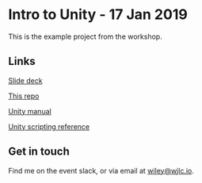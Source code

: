 # Intro to Unity - 17 Jan 2019

This is the example project from the workshop.

## Links

[Slide deck](https://goo.gl/a4L9Ez)

[This repo](https://goo.gl/8Bs3fz)

[Unity manual](https://docs.unity3d.com)

[Unity scripting reference](https://docs.unity3d.com/ScriptReference)

## Get in touch

Find me on the event slack, or via email at wiley@wjlc.io.
